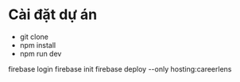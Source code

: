# Cài đặt dự án
- git clone 
- npm install
- npm run dev

firebase login
firebase init
firebase deploy --only hosting:careerlens